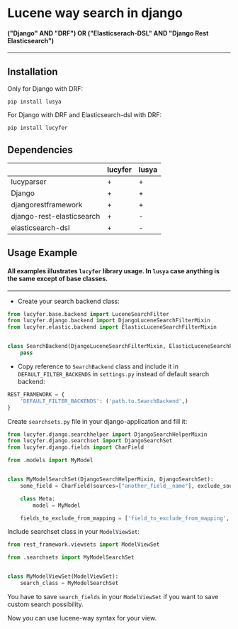 # Lucene way search in django
#### ("Django" AND "DRF") OR ("Elasticserach-DSL" AND "Django Rest Elasticsearch")

_________________

## Installation

Only for Django with DRF:

```
pip install lusya
```

For Django with DRF and Elasticsearch-dsl with DRF:

```
pip install lucyfer
```

## Dependencies

|                           | lucyfer | lusya |
|---------------------------|---------|-------|
| lucyparser                | +       | +     |
| Django                    | +       | +     |
| djangorestframework       | +       | +     |
| django-rest-elasticsearch | +       | -     |
| elasticsearch-dsl         | +       | -     |


## Usage Example

#### All examples illustrates `lucyfer` library usage. In `lusya` case anything is the same except of base classes.  
________________
* Create your search backend class:

```python
from lucyfer.base.backend import LuceneSearchFilter
from lucyfer.django.backend import DjangoLuceneSearchFilterMixin
from lucyfer.elastic.backend import ElasticLuceneSearchFilterMixin


class SearchBackend(DjangoLuceneSearchFilterMixin, ElasticLuceneSearchFilterMixin, LuceneSearchFilter):
    pass
``` 

* Copy reference to `SearchBackend` class and include it in `DEFAULT_FILTER_BACKENDS` in `settings.py` instead of default search backend:

```python
REST_FRAMEWORK = {
    'DEFAULT_FILTER_BACKENDS': ('path.to.SearchBackend',)
}
```

Create `searchsets.py` file in your django-application and fill it:
```python
from lucyfer.django.searchhelper import DjangoSearchHelperMixin
from lucyfer.django.searchset import DjangoSearchSet
from lucyfer.django.fields import CharField

from .models import MyModel


class MyModelSearchSet(DjangoSearchHelperMixin, DjangoSearchSet):
    some_field = CharField(sources=["another_field__name"], exclude_sources_from_mapping=True)

    class Meta:
        model = MyModel

    fields_to_exclude_from_mapping = ['field_to_exclude_from_mapping', ]

```

Include searchset class in your `ModelViewSet`:
```python
from rest_framework.viewsets import ModelViewSet

from .searchsets import MyModelSearchSet


class MyModelViewSet(ModelViewSet):
    search_class = MyModelSearchSet
```

You have to save `search_fields` in your `ModelViewSet` if you want to save custom search possibility.

Now you can use lucene-way syntax for your view.
